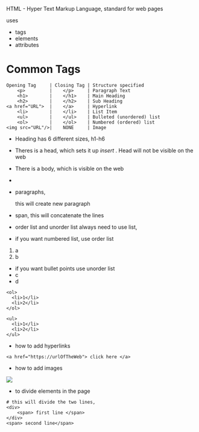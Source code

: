 HTML - Hyper Text Markup Language, standard for web pages

uses

* tags
* elements
* attributes


# Common Tags
```
Opening Tag     | Closing Tag | Structure specified
    <p>         |    </p>     | Paragraph Text
    <h1>        |    </h1>    | Main Heading
    <h2>        |    </h2>    | Sub Heading
<a href="URL">  |    </a>     | Hyperlink
    <li>        |    </li>    | List Item
    <ul>        |    </ul>    | Bulleted (unordered) list
    <ol>        |    </ol>    | Numbered (ordered) list
<img src="URL"/>|    NONE     | Image
```

* Heading has 6 different sizes, h1-h6
* Theres is a head, which sets it up <head> *insert* </head>. Head will not be visible on the web
* There is a body, which is visible on the web
* <title>Title for browser tabs</title>

* paragraphs, <p> this will create new paragraph </p>
* span, <span> this will concatenate the lines <span>

* order list and unorder list always need to use list,
* if you want numbered list, use order list
1. a
2. b

* if you want bullet points use unorder list
* c
* d

```
<ol>
  <li>1</li>
  <li>2</li>
</ol>

<ul>
  <li>1</li>
  <li>2</li>
</ul>
```

* how to add hyperlinks 
```
<a href="https://urlOfTheWeb"> click here </a>
```

* how to add images
<img src="image location/address" > 

* <div> to divide elements in the page </div>
```
# this will divide the two lines,
<div>
    <span> first line </span>
</div>
<span> second line</span> 
```
```
